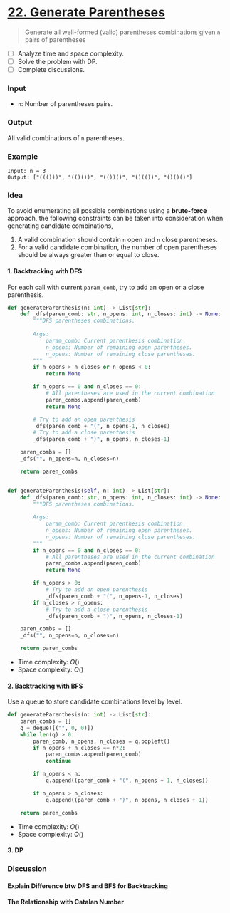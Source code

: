 # [22. Generate Parentheses](https://leetcode.com/problems/generate-parentheses/)
> Generate all well-formed (valid) parentheses combinations given `n` pairs of parentheses

* [ ] Analyze time and space complexity.
* [ ] Solve the problem with DP.
* [ ] Complete discussions.
### Input
* `n`: Number of parentheses pairs.
### Output
All valid combinations of `n` parentheses.
### Example
```
Input: n = 3
Output: ["((()))", "(()())", "(())()", "()(())", "()()()"]
```
### Idea
To avoid enumerating all possible combinations using a **brute-force** approach, the following constraints can be taken into consideration when generating candidate combinations,
1. A valid combination should contain `n` open and `n` close parentheses.
2. For a valid candidate combination, the number of open parentheses should be always greater than or equal to close.
#### 1. Backtracking with DFS
For each call with current `param_comb`, try to add an open or a close parenthesis.
```python
def generateParenthesis(n: int) -> List[str]:
    def _dfs(paren_comb: str, n_opens: int, n_closes: int) -> None:
        """DFS parentheses combinations.
        
        Args:
            param_comb: Current parenthesis combination.
            n_opens: Number of remaining open parentheses.
            n_opens: Number of remaining close parentheses.
        """
        if n_opens > n_closes or n_opens < 0:
            return None

        if n_opens == 0 and n_closes == 0:
            # All parentheses are used in the current combination
            paren_combs.append(paren_comb)
            return None

        # Try to add an open parenthesis
        _dfs(paren_comb + "(", n_opens-1, n_closes)
        # Try to add a close parenthesis
        _dfs(paren_comb + ")", n_opens, n_closes-1)

    paren_combs = []
    _dfs("", n_opens=n, n_closes=n)

    return paren_combs


def generateParenthesis(self, n: int) -> List[str]:
    def _dfs(paren_comb: str, n_opens: int, n_closes: int) -> None:
        """DFS parentheses combinations.
        
        Args:
            param_comb: Current parenthesis combination.
            n_opens: Number of remaining open parentheses.
            n_opens: Number of remaining close parentheses.
        """
        if n_opens == 0 and n_closes == 0:
            # All parentheses are used in the current combination
            paren_combs.append(paren_comb)
            return None

        if n_opens > 0:
            # Try to add an open parenthesis
            _dfs(paren_comb + "(", n_opens-1, n_closes)
        if n_closes > n_opens:
            # Try to add a close parenthesis
            _dfs(paren_comb + ")", n_opens, n_closes-1)

    paren_combs = []
    _dfs("", n_opens=n, n_closes=n)

    return paren_combs
```
* Time complexity: $O()$
* Space complexity: $O()$
#### 2. Backtracking with BFS
Use a queue to store candidate combinations level by level.
```python
def generateParenthesis(n: int) -> List[str]:
    paren_combs = []
    q = deque([("", 0, 0)])
    while len(q) > 0:
        paren_comb, n_opens, n_closes = q.popleft()
        if n_opens + n_closes == n*2:
            paren_combs.append(paren_comb)
            continue

        if n_opens < n:
            q.append((paren_comb + "(", n_opens + 1, n_closes))

        if n_opens > n_closes:
            q.append((paren_comb + ")", n_opens, n_closes + 1))

    return paren_combs
```
* Time complexity: $O()$
* Space complexity: $O()$
#### 3. DP

### Discussion
#### Explain Difference btw DFS and BFS for Backtracking
#### The Relationship with Catalan Number